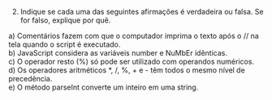 2. Indique se cada uma das seguintes afirmações é verdadeira ou falsa. Se for falso, explique por quê. <br>

a) Comentários fazem com que o computador imprima o texto após o // na tela quando o script é executado. <br>
b) JavaScript considera as variáveis number e NuMbEr idênticas. <br>
c) O operador resto (%) só pode ser utilizado com operandos numéricos. <br>
d) Os operadores aritméticos *, /, %, + e - têm todos o mesmo nível de precedência. <br>
e) O método parseInt converte um inteiro em uma string. <br>


